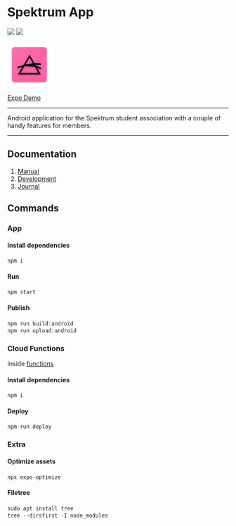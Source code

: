 
# Spektrum App

[![](https://img.shields.io/badge/Version-2.1-blue)](https://github.com/spektrumrf/app/releases)
[![](https://img.shields.io/badge/License-MIT-yellow.svg)](https://opensource.org/licenses/MIT)

[<img src="https://github.com/spektrumrf/assets/raw/master/images/playstore/ic-launcher.png" width="100">](https://play.google.com/store/apps/details?id=fi.spektrum.app)

[Expo Demo](https://expo.io/@deinal/app)

----

Android application for the Spektrum student association with a couple of handy features for members.

----

## Documentation

1. [Manual](documentation.md#Manual)
2. [Development](documentation.md#Development)
3. [Journal](documentation.md#Journal)

## Commands

### App

#### Install dependencies

```
npm i
```

#### Run

```
npm start
```

#### Publish

```
npm run build:android
npm run upload:android
```

### Cloud Functions

Inside [functions](/functions)

#### Install dependencies

```
npm i
```

#### Deploy

```
npm run deploy
```

### Extra

#### Optimize assets

```
npx expo-optimize
```

#### Filetree

```
sudo apt install tree
tree --dirsfirst -I node_modules
```